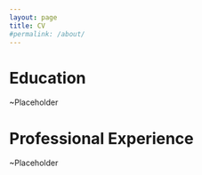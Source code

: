 ```yaml
---
layout: page
title: CV
#permalink: /about/
---
```


# Education
~Placeholder

# Professional Experience
~Placeholder